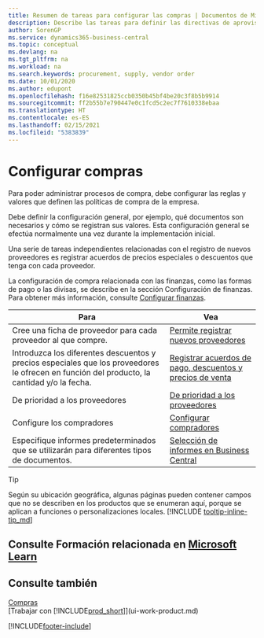 ```yaml
---
title: Resumen de tareas para configurar las compras | Documentos de Microsoft
description: Describe las tareas para definir las directivas de aprovisionamiento de su empresa y configurar sus procesos de compra.
author: SorenGP
ms.service: dynamics365-business-central
ms.topic: conceptual
ms.devlang: na
ms.tgt_pltfrm: na
ms.workload: na
ms.search.keywords: procurement, supply, vendor order
ms.date: 10/01/2020
ms.author: edupont
ms.openlocfilehash: f16e82531825ccb0350b45bf4be20c3f8b5b9914
ms.sourcegitcommit: ff2b55b7e790447e0c1fcd5c2ec7f7610338ebaa
ms.translationtype: HT
ms.contentlocale: es-ES
ms.lasthandoff: 02/15/2021
ms.locfileid: "5383839"
---
```

# <a name="setting-up-purchasing"></a>Configurar compras
Para poder administrar procesos de compra, debe configurar las reglas y valores que definen las políticas de compra de la empresa.

Debe definir la configuración general, por ejemplo, qué documentos son necesarios y cómo se registran sus valores. Esta configuración general se efectúa normalmente una vez durante la implementación inicial.

Una serie de tareas independientes relacionadas con el registro de nuevos proveedores es registrar acuerdos de precios especiales o descuentos que tenga con cada proveedor.

La configuración de compra relacionada con las finanzas, como las formas de pago o las divisas, se describe en la sección Configuración de finanzas. Para obtener más información, consulte [Configurar finanzas](finance-setup-finance.md).

| Para | Vea |
| --- | --- |
| Cree una ficha de proveedor para cada proveedor al que compre.|[Permite registrar nuevos proveedores](purchasing-how-register-new-vendors.md) |
| Introduzca los diferentes descuentos y precios especiales que los proveedores le ofrecen en función del producto, la cantidad y/o la fecha. |[Registrar acuerdos de pago, descuentos y precios de venta](purchasing-how-record-purchase-price-discount-payment-agreements.md) |
| De prioridad a los proveedores |[De prioridad a los proveedores](purchasing-how-prioritize-vendors.md) |
| Configure los compradores |[Configurar compradores](purchasing-how-setup-purchasers.md) |
|Especifique informes predeterminados que se utilizarán para diferentes tipos de documentos.|[Selección de informes en Business Central](across-report-selections.md)|

> [!TIP]
> Según su ubicación geográfica, algunas páginas pueden contener campos que no se describen en los productos que se enumeran aquí, porque se aplican a funciones o personalizaciones locales. [!INCLUDE [tooltip-inline-tip_md](includes/tooltip-inline-tip_md.md)]

## <a name="see-related-training-at-microsoft-learn"></a>Consulte Formación relacionada en [Microsoft Learn](/learn/paths/trade-get-started-dynamics-365-business-central/)

## <a name="see-also"></a>Consulte también

[Compras](purchasing-manage-purchasing.md)  
[Trabajar con [!INCLUDE[prod_short](includes/prod_short.md)]](ui-work-product.md)


[!INCLUDE[footer-include](includes/footer-banner.md)]